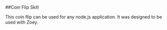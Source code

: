 ##Coin Flip Skill

This coin flip can be used for any node.js application. It was designed to be used with Zoey.